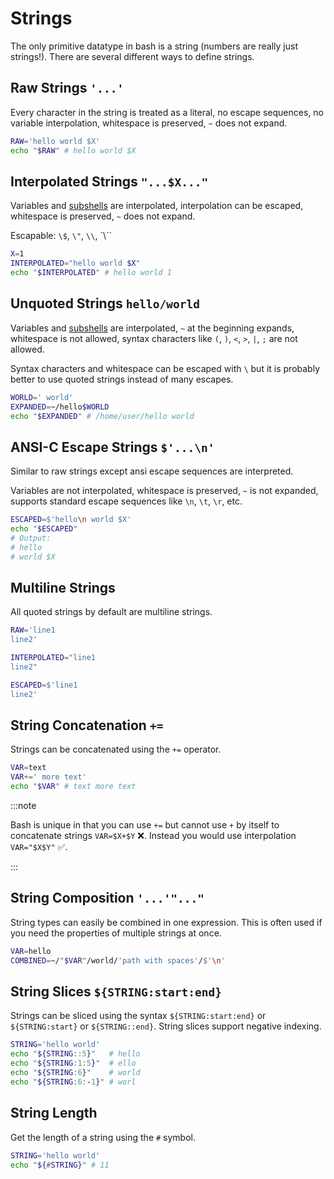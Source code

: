 # Strings

The only primitive datatype in bash is a string (numbers are really just strings!). There are several different ways to define strings.

## Raw Strings `'...'`

Every character in the string is treated as a literal, no escape sequences, no variable interpolation, whitespace is preserved, `~` does not expand.

```bash
RAW='hello world $X'
echo "$RAW" # hello world $X
```

## Interpolated Strings `"...$X..."`

Variables and [subshells](subshells) are interpolated, interpolation can be escaped, whitespace is preserved, `~` does not expand.

Escapable: `\$`, `\"`, `\\`, `\\\``

```bash
X=1
INTERPOLATED="hello world $X"
echo "$INTERPOLATED" # hello world 1
```

## Unquoted Strings `hello/world`

Variables and [subshells](subshells) are interpolated, `~` at the beginning expands, whitespace is not allowed, syntax characters like `(`, `)`, `<`, `>`, `|`, `;` are not allowed.

Syntax characters and whitespace can be escaped with `\` but it is probably better to use quoted strings instead of many escapes.

```bash
WORLD=' world'
EXPANDED=~/hello$WORLD
echo "$EXPANDED" # /home/user/hello world
```

## ANSI-C Escape Strings `$'...\n'`

Similar to raw strings except ansi escape sequences are interpreted.

Variables are not interpolated, whitespace is preserved, `~` is not expanded, supports standard escape sequences like `\n`, `\t`, `\r`, etc.

```bash
ESCAPED=$'hello\n world $X'
echo "$ESCAPED"
# Output:
# hello
# world $X
```

## Multiline Strings

All quoted strings by default are multiline strings.

```bash
RAW='line1
line2'

INTERPOLATED="line1
line2"

ESCAPED=$'line1
line2'
```

<!--
## String Word Splitting (Not Recommended)

By default, if strings are not quoted, they will be expanded: [globs](/globbing) will be evaluated, whitespace will collapse, and the string will be interpreted as multiple strings delimited by whitespace. It is recommended to quote your strings to prevent unwanted expansion, unless you know for certain it will not expand. Use [shell check] to help with this.

```bash
RAW='hello   world'
echo $RAW # 'hello' 'world'

echo "$RAW" # 'hello   world'
```
-->

## String Concatenation `+=`

Strings can be concatenated using the `+=` operator.

```bash
VAR=text
VAR+=' more text'
echo "$VAR" # text more text
```

:::note

Bash is unique in that you can use `+=` but cannot use `+` by itself to concatenate strings `VAR=$X+$Y` ❌. Instead you would use interpolation `VAR="$X$Y"` ✅.

:::

## String Composition `'...'"..."`

String types can easily be combined in one expression. This is often used if you need the properties of multiple strings at once.

```bash
VAR=hello
COMBINED=~/"$VAR"/world/'path with spaces'/$'\n'
```

## String Slices `${STRING:start:end}`

Strings can be sliced using the syntax `${STRING:start:end}` or `${STRING:start}` or `${STRING::end}`. String slices support negative indexing.

```bash
STRING='hello world'
echo "${STRING::5}"   # hello
echo "${STRING:1:5}"  # ello
echo "${STRING:6}"    # world
echo "${STRING:6:-1}" # worl
```

## String Length

Get the length of a string using the `#` symbol.

```bash
STRING='hello world'
echo "${#STRING}" # 11
```
